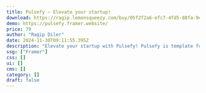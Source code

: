 ```yaml
---
title: Pulsefy — Elevate your startup!
download: https://ragip.lemonsqueezy.com/buy/05f2f2a6-efc7-4fd5-88fa-9e4b2404a024
demo: https://pulsefy.framer.website/
price: 79
author: "Ragip Diler"
date: 2024-11-30T09:11:55.395Z
description: "Elevate your startup with Pulsefy! Pulsefy is template for Framer SAAS, fintech, tech startup websites, landing pages. SEO-ready, and customizable for the ultimate user experience."
ssg: ["Framer"]
css: []
ui: []
cms: []
category: []
draft: false
---
```

